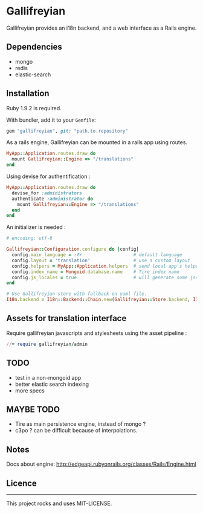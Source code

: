 # Gallifreyian

Gallifreyian provides an i18n backend, and a web interface as a Rails engine.

## Dependencies
  * mongo
  * redis
  * elastic-search

## Installation

Ruby 1.9.2 is required.

With bundler, add it to your `Gemfile`:

``` ruby
gem "gallifreyian", git: "path.to.repository"
```

As a rails engine, Gallifreyian can be mounted in a rails app using routes.

``` ruby
MyApp::Application.routes.draw do
  mount Gallifreyian::Engine => "/translations"
end
```

Using devise for authentification :

``` ruby
MyApp::Application.routes.draw do
  devise_for :administrators
  authenticate :administrator do
    mount Gallifreyian::Engine => "/translations"
  end
end
```

An initializer is needed :

``` ruby
# encoding: utf-8

Gallifreyian::Configuration.configure do |config|
  config.main_language = :fr                   # default language
  config.layout = 'translation'                # use a custom layout
  config.helpers = MyApp::Application.helpers  # send local app's helpers into Gallifreyian (can be usefull for custom layout)
  config.index_name = Mongoid.database.name    # Tire index name
  config.js_locales = true                     # will generate some json file compliant with i18next ( https://github.com/jamuhl/i18next )
end

# Use Gallifreyian store with fallback on yaml file.
I18n.backend = I18n::Backend::Chain.new(Gallifreyian::Store.backend, I18n.backend)
```

## Assets for translation interface

Require gallifreyian javascripts and stylesheets using the asset pipeline :

``` ruby
//= require gallifreyian/admin
```

## TODO

  * test in a non-mongoid app
  * better elastic search indexing
  * more specs

## MAYBE TODO

  * Tire as main persistence engine, instead of mongo ?
  * c3po ? can be difficult because of interpolations.

## Notes

Docs about engine: http://edgeapi.rubyonrails.org/classes/Rails/Engine.html

## Licence
-------

This project rocks and uses MIT-LICENSE.
